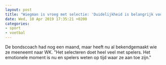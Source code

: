 ```yaml
---
layout: post
title: "Wiegman is vroeg met selectie: 'Duidelijkheid is belangrijk voor spelersgroep'"
date: Wed, 10 Apr 2019 17:35:21 +0200
categories: 
- sport 
- voetbal 
---
```


De bondscoach had nog een maand, maar heeft nu al bekendgemaakt wie ze meeneemt naar WK. "Het selecteren doet heel veel met spelers. Het emotionele moment is nu en spelers weten op tijd waar ze aan toe zijn."
